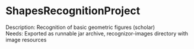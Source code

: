 ShapesRecognitionProject
===================

Description: Recognition of basic geometric figures (scholar)  
Needs: Exported as runnable jar archive, recognizor-images directory with image resources  
